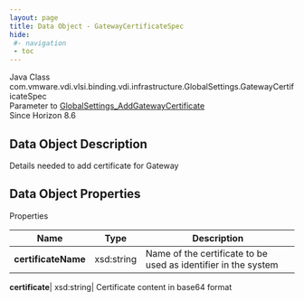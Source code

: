 ```yaml
---
layout: page
title: Data Object - GatewayCertificateSpec
hide:
 #- navigation
 - toc
---
```






Java Class
    com.vmware.vdi.vlsi.binding.vdi.infrastructure.GlobalSettings.GatewayCertificateSpec  
Parameter to
     [GlobalSettings_AddGatewayCertificate](vdi.infrastructure.GlobalSettings.md#addGatewayCertificate)  
Since 
    Horizon 8.6

## Data Object Description 

Details needed to add certificate for Gateway 

## Data Object Properties

Properties

Name |  Type |  Description   
---|---|---  
**certificateName**|  xsd:string|  Name of the certificate to be used as identifier in the system   
  
**certificate**|  xsd:string|  Certificate content in base64 format   
  
  

  

